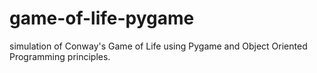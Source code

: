 # game-of-life-pygame
simulation of Conway's Game of Life using Pygame and Object Oriented Programming principles.
